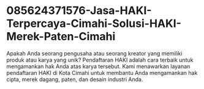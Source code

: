 # 085624371576-Jasa-HAKI-Terpercaya-Cimahi-Solusi-HAKI-Merek-Paten-Cimahi
Apakah Anda seorang pengusaha atau seorang kreator yang memiliki produk atau karya yang unik? Pendaftaran HAKI adalah cara terbaik untuk mengamankan hak Anda atas karya tersebut. Kami menawarkan layanan pendaftaran HAKI di Kota Cimahi untuk membantu Anda mengamankan hak cipta, merek dagang, paten, dan desain industri Anda.
